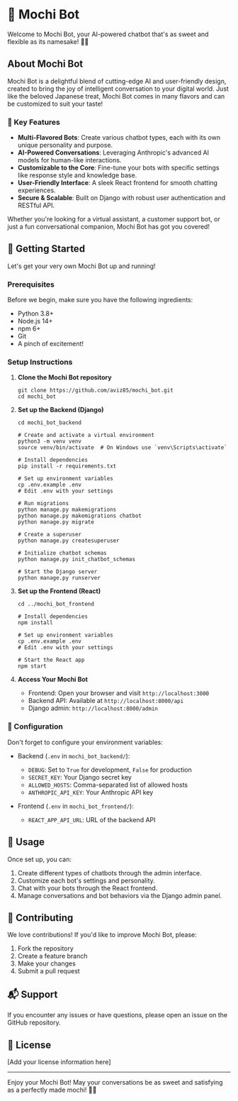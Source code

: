 # 🍡 Mochi Bot

Welcome to Mochi Bot, your AI-powered chatbot that's as sweet and flexible as its namesake! 🤖✨

## About Mochi Bot

Mochi Bot is a delightful blend of cutting-edge AI and user-friendly design, created to bring the joy of intelligent conversation to your digital world. Just like the beloved Japanese treat, Mochi Bot comes in many flavors and can be customized to suit your taste!

### 🌟 Key Features

- **Multi-Flavored Bots**: Create various chatbot types, each with its own unique personality and purpose.
- **AI-Powered Conversations**: Leveraging Anthropic's advanced AI models for human-like interactions.
- **Customizable to the Core**: Fine-tune your bots with specific settings like response style and knowledge base.
- **User-Friendly Interface**: A sleek React frontend for smooth chatting experiences.
- **Secure & Scalable**: Built on Django with robust user authentication and RESTful API.

Whether you're looking for a virtual assistant, a customer support bot, or just a fun conversational companion, Mochi Bot has got you covered!

## 🚀 Getting Started

Let's get your very own Mochi Bot up and running!

### Prerequisites

Before we begin, make sure you have the following ingredients:

- Python 3.8+
- Node.js 14+
- npm 6+
- Git
- A pinch of excitement!

### Setup Instructions

1. **Clone the Mochi Bot repository**
   ```
   git clone https://github.com/aviz85/mochi_bot.git
   cd mochi_bot
   ```

2. **Set up the Backend (Django)**
   ```
   cd mochi_bot_backend

   # Create and activate a virtual environment
   python3 -m venv venv
   source venv/bin/activate  # On Windows use `venv\Scripts\activate`

   # Install dependencies
   pip install -r requirements.txt

   # Set up environment variables
   cp .env.example .env
   # Edit .env with your settings

   # Run migrations
   python manage.py makemigrations
   python manage.py makemigrations chatbot
   python manage.py migrate

   # Create a superuser
   python manage.py createsuperuser

   # Initialize chatbot schemas
   python manage.py init_chatbot_schemas

   # Start the Django server
   python manage.py runserver
   ```

3. **Set up the Frontend (React)**
   ```
   cd ../mochi_bot_frontend

   # Install dependencies
   npm install

   # Set up environment variables
   cp .env.example .env
   # Edit .env with your settings

   # Start the React app
   npm start
   ```

4. **Access Your Mochi Bot**
   - Frontend: Open your browser and visit `http://localhost:3000`
   - Backend API: Available at `http://localhost:8000/api`
   - Django admin: `http://localhost:8000/admin`

### 🔧 Configuration

Don't forget to configure your environment variables:

- Backend (`.env` in `mochi_bot_backend/`):
  - `DEBUG`: Set to `True` for development, `False` for production
  - `SECRET_KEY`: Your Django secret key
  - `ALLOWED_HOSTS`: Comma-separated list of allowed hosts
  - `ANTHROPIC_API_KEY`: Your Anthropic API key

- Frontend (`.env` in `mochi_bot_frontend/`):
  - `REACT_APP_API_URL`: URL of the backend API

## 🎉 Usage

Once set up, you can:
1. Create different types of chatbots through the admin interface.
2. Customize each bot's settings and personality.
3. Chat with your bots through the React frontend.
4. Manage conversations and bot behaviors via the Django admin panel.

## 🤝 Contributing

We love contributions! If you'd like to improve Mochi Bot, please:
1. Fork the repository
2. Create a feature branch
3. Make your changes
4. Submit a pull request

## 📬 Support

If you encounter any issues or have questions, please open an issue on the GitHub repository.

## 📜 License

[Add your license information here]

---

Enjoy your Mochi Bot! May your conversations be as sweet and satisfying as a perfectly made mochi! 🍡💬